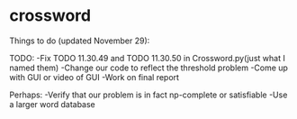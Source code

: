 # crossword
Things to do (updated November 29):

TODO:
-Fix TODO 11.30.49 and TODO 11.30.50 in Crossword.py(just what I named them)
-Change our code to reflect the threshold problem
-Come up with GUI or video of GUI
-Work on final report


Perhaps: 
-Verify that our problem is in fact np-complete or satisfiable
-Use a larger word database

